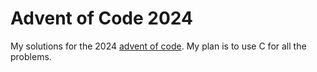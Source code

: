 # Advent of Code 2024

My solutions for the 2024 [advent of code](https://adventofcode.com/). My plan is to use C for all the problems.
